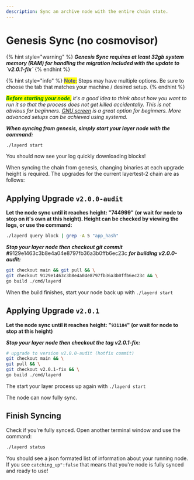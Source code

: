 ```yaml
---
description: Sync an archive node with the entire chain state.
---
```


# Genesis Sync (no cosmovisor)



{% hint style="warning" %}
_**Genesis Sync requires at least 32gb system memory (RAM) for handling the migration included with the update to \`v2.0.1-fix\`**_
{% endhint %}

{% hint style="info" %}
<mark style="color:blue;">Note:</mark> Steps may have multiple options. Be sure to choose the tab that matches your machine / desired setup.
{% endhint %}

_<mark style="color:green;">**Before starting your node**</mark><mark style="color:green;">,</mark> it's a good idea to think about how you want to run it so that the process does not get killed accidentally. This is not obvious for beginners._ [_GNU screen_](https://tellor.io/blog/how-to-manage-cli-applications-on-hosted-vms-with-screen/) _is a great option for beginners. More advanced setups can be achieved using systemd._

_**When syncing from genesis, simply start your layer node with the command:**_

```bash
./layerd start
```

You should now see your log quickly downloading blocks!

When syncing the chain from genesis, changing binaries at each upgrade height is required. The upgrades for the current layertest-2 chain are as follows:

## Applying Upgrade **`v2.0.0-audit`**&#x20;

**Let the node sync until it reaches height: "744999" (or wait for node to stop on it's own at this height). Height can be checked by viewing the logs, or use the command:**

```sh
./layerd query block | grep -A 5 "app_hash"
```

_**Stop your layer node then checkout git commit #**_&#x39;129e1463c3b8e4a04e8797fb36a3b0ffb6ec23c _**for building v2.0.0-audit:**_

```sh
git checkout main && git pull && \
git checkout 9129e1463c3b8e4a04e8797fb36a3b0ffb6ec23c && \
go build ./cmd/layerd
```

When the build finishes, start your node back up with `./layerd start`

## Applying Upgrade **`v2.0.1`**

**Let the node sync until it reaches height: "`931104`" (or wait for node to stop at this height)**

_**Stop your layer node then checkout the tag v2.0.1-fix:**_

```bash
# upgrade to version v2.0.0-audit (hotfix commit)
git checkout main && \
git pull && \
git checkout v2.0.1-fix && \
go build ./cmd/layerd
```

The start your layer process up again with `./layerd start`

The node can now fully sync.

## Finish Syncing

Check if you're fully synced. Open another terminal window and use the command:

```bash
./layerd status
```

You should see a json formated list of information about your running node. If you see `catching_up":false` that means that you're node is fully synced and ready to use!
